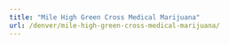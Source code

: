 ```yaml
---
title: "Mile High Green Cross Medical Marijuana"
url: /denver/mile-high-green-cross-medical-marijuana/
---
```

